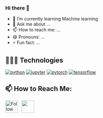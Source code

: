### Hi there 👋

<!--
**SAHEED5406/SAHEED5406** is a ✨ _special_ ✨ repository because its `README.md` (this file) appears on your GitHub profile.

Here are some ideas to get you started:


- 🔭 I’m currently working on ...
-->
- 🌱 I’m currently learning Machine learning
- 💬 Ask me about ...
- 📫 How to reach me: ...
- 😄 Pronouns: ...
- ⚡ Fun fact: ...


## 👨🏻‍💻 Technologies
[![python](https://img.shields.io/badge/Python--3776AB.svg?style=flat&logo=python&logoColor=white)](https://www.python.org)
[![jupyter](https://img.shields.io/badge/Jupyter-Lab-F37626.svg?style=flat&logo=Jupyter)](https://jupyterlab.readthedocs.io/en/stable)
[![pytorch](https://img.shields.io/badge/PyTorch--EE4C2C.svg?style=flat&logo=pytorch)](https://pytorch.org)
[![tensorflow](https://img.shields.io/badge/TensorFlow--FF6F00.svg?style=flat&logo=tensorflow)](https://www.tensorflow.org)


## 📫 How to Reach Me:
[<img height="40" src="https://img.icons8.com/color/48/000000/linkedin.png" height="40em" align="center" alt="Follow Saheed on LinkedIn" title="Follow Saheed on LinkedIn"/>](https://www.linkedin.com/in/saheed-syyed-886414122/) &nbsp; <a href="mailto:syyed.saheed03@gmail.com"> <img height="40" src="https://img.icons8.com/fluent/48/000000/gmail.png" align="center" />
  

